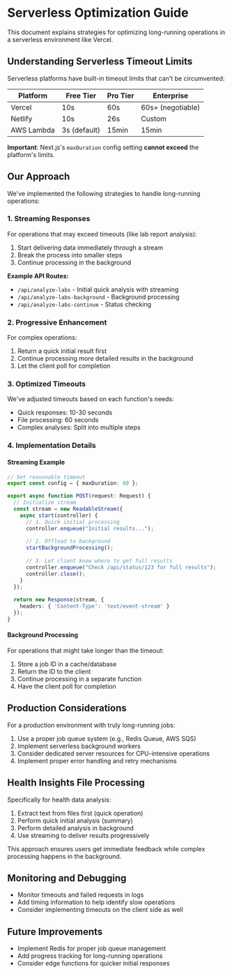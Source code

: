 # Serverless Optimization Guide

This document explains strategies for optimizing long-running operations in a serverless environment like Vercel.

## Understanding Serverless Timeout Limits

Serverless platforms have built-in timeout limits that can't be circumvented:

| Platform | Free Tier | Pro Tier | Enterprise |
|----------|-----------|----------|------------|
| Vercel   | 10s       | 60s      | 60s+ (negotiable) |
| Netlify  | 10s       | 26s      | Custom |
| AWS Lambda | 3s (default) | 15min | 15min |

**Important**: Next.js's `maxDuration` config setting **cannot exceed** the platform's limits.

## Our Approach

We've implemented the following strategies to handle long-running operations:

### 1. Streaming Responses

For operations that may exceed timeouts (like lab report analysis):

1. Start delivering data immediately through a stream
2. Break the process into smaller steps
3. Continue processing in the background

**Example API Routes:**

- `/api/analyze-labs` - Initial quick analysis with streaming
- `/api/analyze-labs-background` - Background processing
- `/api/analyze-labs-continue` - Status checking

### 2. Progressive Enhancement

For complex operations:

1. Return a quick initial result first
2. Continue processing more detailed results in the background
3. Let the client poll for completion

### 3. Optimized Timeouts

We've adjusted timeouts based on each function's needs:

- Quick responses: 10-30 seconds
- File processing: 60 seconds
- Complex analyses: Split into multiple steps

### 4. Implementation Details

#### Streaming Example

```typescript
// Set reasonable timeout
export const config = { maxDuration: 60 };

export async function POST(request: Request) {
  // Initialize stream
  const stream = new ReadableStream({
    async start(controller) {
      // 1. Quick initial processing
      controller.enqueue("Initial results...");
      
      // 2. Offload to background
      startBackgroundProcessing();
      
      // 3. Let client know where to get full results
      controller.enqueue("Check /api/status/123 for full results");
      controller.close();
    }
  });
  
  return new Response(stream, {
    headers: { 'Content-Type': 'text/event-stream' }
  });
}
```

#### Background Processing

For operations that might take longer than the timeout:

1. Store a job ID in a cache/database
2. Return the ID to the client
3. Continue processing in a separate function
4. Have the client poll for completion

## Production Considerations

For a production environment with truly long-running jobs:

1. Use a proper job queue system (e.g., Redis Queue, AWS SQS)
2. Implement serverless background workers
3. Consider dedicated server resources for CPU-intensive operations
4. Implement proper error handling and retry mechanisms

## Health Insights File Processing

Specifically for health data analysis:

1. Extract text from files first (quick operation)
2. Perform quick initial analysis (summary)
3. Perform detailed analysis in background
4. Use streaming to deliver results progressively

This approach ensures users get immediate feedback while complex processing happens in the background.

## Monitoring and Debugging

- Monitor timeouts and failed requests in logs
- Add timing information to help identify slow operations
- Consider implementing timeouts on the client side as well

## Future Improvements

- Implement Redis for proper job queue management
- Add progress tracking for long-running operations
- Consider edge functions for quicker initial responses
